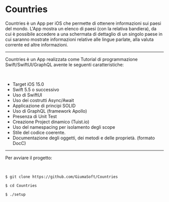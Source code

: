# Countries

Countries è un App per iOS che permette di ottenere informazioni sui paesi del mondo. L'App mostra un elenco di paesi (con la relativa bandiera), da cui è possibile accedere a una schermata di dettaglio di un singolo paese in cui saranno mostrate informazioni relative alle lingue parlate, alla valuta corrente ed altre informazioni.

---

Countries è un App realizzata come Tutorial di programmazione Swift/SwiftUI/GraphQL avente le seguenti caratteristiche:

<br/>

- Target iOS 15.0
- Swift 5.5 o successivo
- Uso di SwiftUI
- Uso dei costrutti Async/Await
- Applicazione di principi SOLID
- Uso di GraphQL (framework Apollo)
- Presenza di Unit Test
- Creazione Project dinamico (Tuist.io)
- Uso del namespacing per isolamento degli scope
- Stile del codice coerente.
- Documentazione degli oggetti, dei metodi e delle proprietà. (formato DocC)

---

Per avviare il progetto:

<br/>

```
$ git clone https://github.com/GiumaSoft/Countries

$ cd Countries

$ ./setup
```